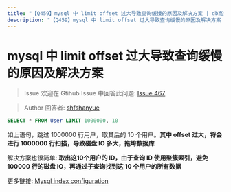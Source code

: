 ```yaml
---
title: "【Q459】mysql 中 limit offset 过大导致查询缓慢的原因及解决方案 | db高频面试题"
description: "【Q459】mysql 中 limit offset 过大导致查询缓慢的原因及解决方案 字节跳动面试题、阿里腾讯面试题、美团小米面试题。"
---
```


# mysql 中 limit offset 过大导致查询缓慢的原因及解决方案

> Issue
> 欢迎在 Gtihub Issue 中回答此问题: [Issue 467](https://github.com/shfshanyue/Daily-Question/issues/467)

> Author
> 回答者: [shfshanyue](https://github.com/shfshanyue)

```sql
SELECT * FROM User LIMIT 1000000, 10
```

如上语句，跳过 1000000 行用户，取其后的 10 个用户。**其中 offset 过大，将会进行 1000000 行扫描，导致磁盘 IO 多大，拖垮数据库**

解决方案也很简单: **取出这10个用户的 ID，由于查询 ID 使用聚簇索引，避免 100000 行的磁盘 IO，再通过子查询找到这 10 个用户的所有数据**

更多链接: [Mysql index configuration](https://stackoverflow.com/questions/1612957/mysql-index-configuration)
